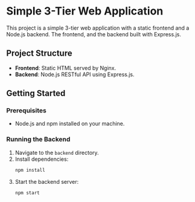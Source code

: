 # Simple 3-Tier Web Application

This project is a simple 3-tier web application with a static frontend and a Node.js backend. The frontend, and the backend built with Express.js.

## Project Structure

- **Frontend**: Static HTML served by Nginx.
- **Backend**: Node.js RESTful API using Express.js.

## Getting Started

### Prerequisites

- Node.js and npm installed on your machine.

### Running the Backend

1. Navigate to the `backend` directory.
2. Install dependencies:
   ```bash
   npm install
   ```
3. Start the backend server:
   ```bash
   npm start
   ```

